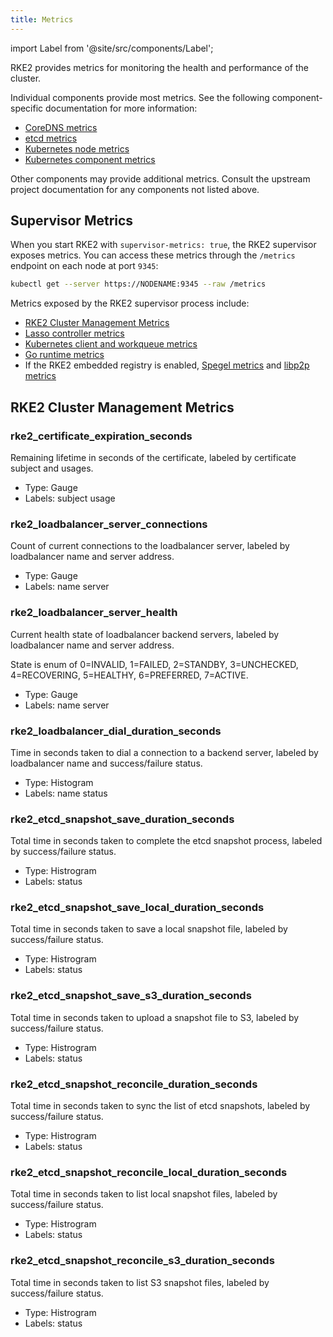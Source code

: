 ```yaml
---
title: Metrics
---
```


import Label from '@site/src/components/Label';

RKE2 provides metrics for monitoring the health and performance of the cluster.

Individual components provide most metrics. See the following component-specific documentation for more information:
* [CoreDNS metrics](https://coredns.io/plugins/metrics/)
* [etcd metrics](https://etcd.io/docs/v3.5/metrics/)
* [Kubernetes node metrics](https://kubernetes.io/docs/reference/instrumentation/node-metrics/)
* [Kubernetes component metrics](https://kubernetes.io/docs/reference/instrumentation/metrics/)

Other components may provide additional metrics. Consult the upstream project documentation for any components not listed above.

## Supervisor Metrics

When you start RKE2 with `supervisor-metrics: true`, the RKE2 supervisor exposes metrics. You can access these metrics through the `/metrics` endpoint on each node at port `9345`:

```sh
kubectl get --server https://NODENAME:9345 --raw /metrics
```

Metrics exposed by the RKE2 supervisor process include:
* [RKE2 Cluster Management Metrics](#rke2-cluster-management-metrics)
* [Lasso controller metrics](https://github.com/rancher/lasso/blob/main/README.md#lasso-controller)
* [Kubernetes client and workqueue metrics](https://github.com/kubernetes/client-go/blob/master/README.md)
* [Go runtime metrics](https://pkg.go.dev/runtime/metrics#hdr-Supported_metrics)
* If the RKE2 embedded registry is enabled, [Spegel metrics](https://spegel.dev/docs/metrics/) and [libp2p metrics](https://github.com/libp2p/go-libp2p/blob/master/README.md)

## RKE2 Cluster Management Metrics

### rke2_certificate_expiration_seconds

Remaining lifetime in seconds of the certificate, labeled by certificate subject and usages.
- Type: Gauge
- Labels: <Label>subject</Label> <Label>usage</Label>

### rke2_loadbalancer_server_connections

Count of current connections to the loadbalancer server, labeled by loadbalancer name and server address.
- Type: Gauge
- Labels: <Label>name</Label> <Label>server</Label>

### rke2_loadbalancer_server_health

Current health state of loadbalancer backend servers, labeled by loadbalancer name and server address.  

State is enum of 0=INVALID, 1=FAILED, 2=STANDBY, 3=UNCHECKED, 4=RECOVERING, 5=HEALTHY, 6=PREFERRED, 7=ACTIVE.
- Type: Gauge
- Labels: <Label>name</Label> <Label>server</Label>

### rke2_loadbalancer_dial_duration_seconds

Time in seconds taken to dial a connection to a backend server, labeled by loadbalancer name and success/failure status.
- Type: Histogram
- Labels: <Label>name</Label> <Label>status</Label>

### rke2_etcd_snapshot_save_duration_seconds

Total time in seconds taken to complete the etcd snapshot process, labeled by success/failure status.
- Type: Histrogram
- Labels: <Label>status</Label>

### rke2_etcd_snapshot_save_local_duration_seconds

Total time in seconds taken to save a local snapshot file, labeled by success/failure status.
- Type: Histrogram
- Labels: <Label>status</Label>

### rke2_etcd_snapshot_save_s3_duration_seconds

Total time in seconds taken to upload a snapshot file to S3, labeled by success/failure status.
- Type: Histrogram
- Labels: <Label>status</Label>

### rke2_etcd_snapshot_reconcile_duration_seconds

Total time in seconds taken to sync the list of etcd snapshots, labeled by success/failure status.
- Type: Histrogram
- Labels: <Label>status</Label>

### rke2_etcd_snapshot_reconcile_local_duration_seconds

Total time in seconds taken to list local snapshot files, labeled by success/failure status.
- Type: Histrogram
- Labels: <Label>status</Label>

### rke2_etcd_snapshot_reconcile_s3_duration_seconds

Total time in seconds taken to list S3 snapshot files, labeled by success/failure status.
- Type: Histrogram
- Labels: <Label>status</Label>
